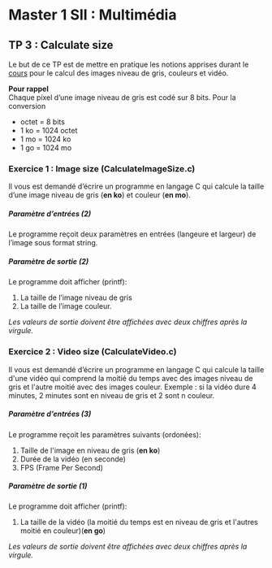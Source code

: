 # Master 1 SII : Multimédia

## TP 3 : Calculate size
Le but de ce TP est de mettre en pratique les notions apprises durant le [cours](https://canvas.instructure.com/courses/4077355/files/164844328?module_item_id=59396783) pour le calcul des images niveau de gris, couleurs et vidéo.


**Pour rappel**  
Chaque pixel d’une image niveau de gris est codé sur 8 bits.
Pour la conversion  
  
* octet = 8 bits  
* 1 ko = 1024 octet  
* 1 mo = 1024 ko  
* 1 go = 1024 mo  

### Exercice 1 : Image size (CalculateImageSize.c)

Il vous est demandé d’écrire un programme en langage C qui calcule la taille d’une image niveau de gris (**en ko**) et couleur (**en mo**).  

##### Paramètre d’entrées (2)
Le programme reçoit deux paramètres en entrées (langeure et largeur) de l’image sous format string.

##### Paramètre de sortie (2)
Le programme doit afficher (printf):  
1. La taille de l’image niveau de gris  
2. La taille de l’image couleur.  

_Les valeurs de sortie doivent être affichées avec deux chiffres après la virgule._
  
  
### Exercice 2 : Video size (CalculateVideo.c)
  
Il vous est demandé d’écrire un programme en langage C qui calcule la taille d'une vidéo qui comprend la moitié du temps avec des images niveau de gris et l'autre moitié avec des images  couleur. Exemple : si la vidéo dure 4 minutes, 2 minutes sont en niveau de gris et 2 sont n couleur.  
  
##### Paramètre d’entrées (3)
Le programme reçoit les paramètres suivants (ordonées):  
1. Taille de l'image en niveau de gris (**en ko**)  
2. Durée de la vidéo (en seconde)  
3. FPS (Frame Per Second)  
  
##### Paramètre de sortie (1)
Le programme doit afficher (printf):  
1. La taille de la vidéo (la moitié du temps est en niveau de gris et l'autres moitié en couleur)(**en go**)  
  
_Les valeurs de sortie doivent être affichées avec deux chiffres après la virgule._
